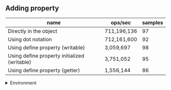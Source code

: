 ## Adding property

|name|ops/sec|samples|
|-|-|-|
|Directly in the object|711,196,136|97|
|Using dot notation|712,161,600|92|
|Using define property (writable)|3,059,697|98|
|Using define property initialized (writable)|3,751,052|95|
|Using define property (getter)|1,556,144|86|


<details>
<summary>Environment</summary>

* __Machine:__ linux x64 | 2 vCPUs | 6.8GB Mem
* __Run:__ Wed Oct 25 2023 03:36:06 GMT+0000 (Coordinated Universal Time)
</details>

<!--
{"environment":{"platform":"linux","arch":"x64","cpus":2,"totalMemory":6.759746551513672},"benchmarks":[{"name":"Directly in the object","opsSec":711196136.4482746,"samples":6},{"name":"Using dot notation","opsSec":712161599.8740793,"samples":6},{"name":"Using define property (writable)","opsSec":3059697.0996847255,"samples":6},{"name":"Using define property initialized (writable)","opsSec":3751051.5852475585,"samples":5},{"name":"Using define property (getter)","opsSec":1556144.1803353305,"samples":3}]}-->
